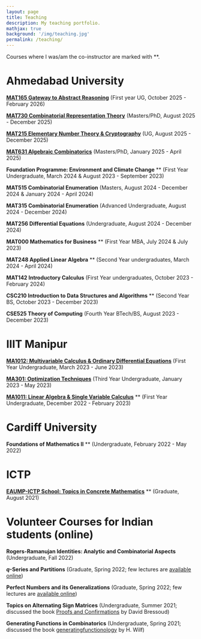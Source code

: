 ```yaml
---
layout: page
title: Teaching
description: My teaching portfolio.
mathjax: true
background: '/img/teaching.jpg'
permalink: /teaching/
---
```


Courses where I was/am the co-instructor are marked with **.

# Ahmedabad University

**[MAT165 Gateway to Abstract Reasoning](/teaching/AhdUni/MAT165/)** (First year UG, October 2025 - February 2026)

**[MAT730 Combinatorial Representation Theory](/teaching/AhdUni/MAT730/)** (Masters/PhD, August 2025 - December 2025)

**[MAT215 Elementary Number Theory & Cryptography](/teaching/AhdUni/MAT215/)** (UG, August 2025 - December 2025)

**[MAT631 Algebraic Combinatorics](/teaching/AhdUni/MAT631/)** (Masters/PhD, January 2025 - April 2025)

**Foundation Programme: Environment and Climate Change** ** (First Year Undergraduate, March 2024 & August 2023 - September 2023)

**MAT515 Combinatorial Enumeration** (Masters, August 2024 - December 2024 & January 2024 - April 2024)

**MAT315 Combinatorial Enumeration** (Advanced Undergraduate, August 2024 - December 2024)

**MAT256 Differential Equations** (Undergraduate, August 2024 - December 2024)

**MAT000 Mathematics for Business** ** (First Year MBA, July 2024 & July 2023)

**MAT248 Applied Linear Algebra** ** (Second Year undergraduates, March 2024 - April 2024)

**MAT142 Introductory Calculus** (First Year undergraduates, October 2023 - February 2024)

**CSC210 Introduction to Data Structures and Algorithms** ** (Second Year BS, October 2023 - December 2023)

**CSE525 Theory of Computing** (Fourth Year BTech/BS, August 2023 - December 2023)

# IIIT Manipur

**[MA1012: Multivariable Calculus & Ordinary Differential Equations](/teaching/IIIT/ma1012)** (First Year Undergraduate, March 2023 - June 2023)

**[MA301: Optimization Techniques](/teaching/IIIT/ma301)** (Third Year Undergraduate, January 2023 - May 2023)

**[MA1011: Linear Algebra & Single Variable Calculus](/teaching/IIIT/ma1011)** ** (First Year Undergraduate, December 2022 - February 2023)

# Cardiff University

**Foundations of Mathematics II** ** (Undergraduate, February 2022 - May 2022)

# ICTP

**[EAUMP-ICTP School: Topics in Concrete Mathematics](https://indico.ictp.it/event/9669/other-view?view=ictptimetable)** ** (Graduate, August 2021)

# Volunteer Courses for Indian students (online)

**Rogers-Ramanujan Identities: Analytic and Combinatorial Aspects** (Undergraduate, Fall 2022)

**$q$-Series and Partitions** (Graduate, Spring 2022; few lectures are [available online](https://tinyurl.com/q-series-partitions))

**Perfect Numbers and its Generalizations** (Graduate, Spring 2022; few lectures are [available online](https://tinyurl.com/perfect-numbers))

**Topics on Alternating Sign Matrices** (Undergraduate, Summer 2021; discussed the book [Proofs and Confirmations](https://www.cambridge.org/core/books/proofs-and-confirmations/5D2040AF535073D4EA79FD5B56587858) by David Bressoud)

**Generating Functions in Combinatorics** (Undergraduate, Spring 2021; discussed the book [generatingfunctionology](https://www2.math.upenn.edu/~wilf/DownldGF.html) by H. Wilf)

